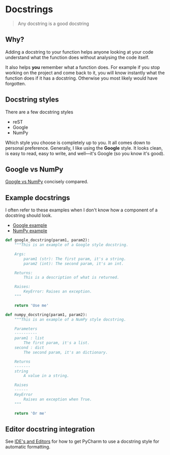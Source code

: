 # Docstrings

> Any docstring is a good docstring

## Why?
Adding a docstring to your function helps anyone looking at your code understand what the function does without analysing the code itself.  

It also helps **you** remember what a function does. For example if you stop working on the project and come back to it, you will know instantly what the function does if it has a docstring. Otherwise you most likely would have forgotten.

## Docstring styles
There are a few docstring styles
- reST
- Google
- NumPy

Which style you choose is completely up to you. It all comes down to personal preference. Generally, I like using the **Google** style. It looks clean, is easy to read, easy to write, and well—it's Google (so you know it's good).

## Google vs NumPy
[Google vs NumPy](http://sphinxcontrib-napoleon.readthedocs.io/en/latest/index.html#google-vs-numpy) concisely compared.

## Example docstrings
I often refer to these examples when I don't know how a component of a docstring should look.  
- [Google example](http://sphinxcontrib-napoleon.readthedocs.io/en/latest/example_google.html#example-google)
- [NumPy example](http://sphinxcontrib-napoleon.readthedocs.io/en/latest/example_numpy.html#example-numpy)

```Python
def google_docstring(param1, param2):
    """This is an example of a Google style docstring.

    Args:
        param1 (str): The first param, it's a string.
        param2 (int): The second param, it's an int.

    Returns:
        This is a description of what is returned.

    Raises:
        KeyError: Raises an exception.
    """

    return 'Use me'
```

```Python
def numpy_docstring(param1, param2):
    """This is an example of a NumPy style docstring.

    Parameters
    ----------
    param1 : list
        The first param, it's a list.
    second : dict
        The second param, it's an dictionary.

    Returns
    -------
    string
        A value in a string.

    Raises
    ------
    KeyError
        Raises an exception when True.
    """

    return 'Or me'
```

## Editor docstring integration
See [IDE's and Editors](editors.md#change-pycharm-docstring-style) for how to get PyCharm to use a docstring style for automatic formatting.
